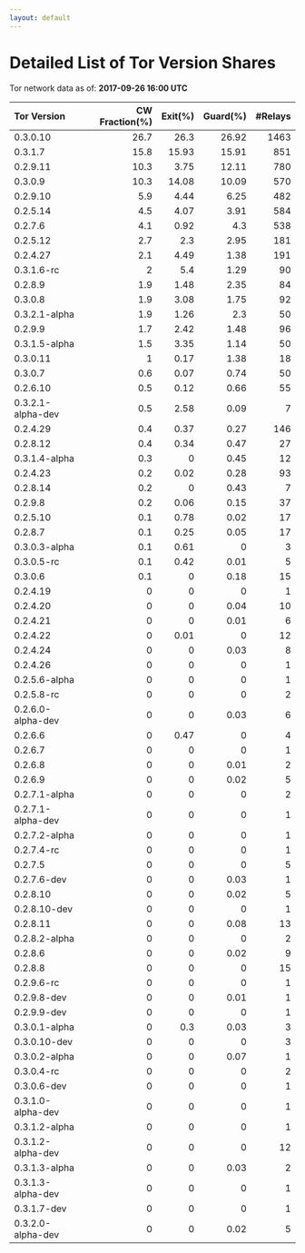 ```yaml
---
layout: default
---
```



# Detailed List of Tor Version Shares

Tor network data as of: **2017-09-26 16:00 UTC**

| Tor Version       |   CW Fraction(%) |   Exit(%) |   Guard(%) |   #Relays |
|:------------------|-----------------:|----------:|-----------:|----------:|
| 0.3.0.10          |             26.7 |     26.3  |      26.92 |      1463 |
| 0.3.1.7           |             15.8 |     15.93 |      15.91 |       851 |
| 0.2.9.11          |             10.3 |      3.75 |      12.11 |       780 |
| 0.3.0.9           |             10.3 |     14.08 |      10.09 |       570 |
| 0.2.9.10          |              5.9 |      4.44 |       6.25 |       482 |
| 0.2.5.14          |              4.5 |      4.07 |       3.91 |       584 |
| 0.2.7.6           |              4.1 |      0.92 |       4.3  |       538 |
| 0.2.5.12          |              2.7 |      2.3  |       2.95 |       181 |
| 0.2.4.27          |              2.1 |      4.49 |       1.38 |       191 |
| 0.3.1.6-rc        |              2   |      5.4  |       1.29 |        90 |
| 0.2.8.9           |              1.9 |      1.48 |       2.35 |        84 |
| 0.3.0.8           |              1.9 |      3.08 |       1.75 |        92 |
| 0.3.2.1-alpha     |              1.9 |      1.26 |       2.3  |        50 |
| 0.2.9.9           |              1.7 |      2.42 |       1.48 |        96 |
| 0.3.1.5-alpha     |              1.5 |      3.35 |       1.14 |        50 |
| 0.3.0.11          |              1   |      0.17 |       1.38 |        18 |
| 0.3.0.7           |              0.6 |      0.07 |       0.74 |        50 |
| 0.2.6.10          |              0.5 |      0.12 |       0.66 |        55 |
| 0.3.2.1-alpha-dev |              0.5 |      2.58 |       0.09 |         7 |
| 0.2.4.29          |              0.4 |      0.37 |       0.27 |       146 |
| 0.2.8.12          |              0.4 |      0.34 |       0.47 |        27 |
| 0.3.1.4-alpha     |              0.3 |      0    |       0.45 |        12 |
| 0.2.4.23          |              0.2 |      0.02 |       0.28 |        93 |
| 0.2.8.14          |              0.2 |      0    |       0.43 |         7 |
| 0.2.9.8           |              0.2 |      0.06 |       0.15 |        37 |
| 0.2.5.10          |              0.1 |      0.78 |       0.02 |        17 |
| 0.2.8.7           |              0.1 |      0.25 |       0.05 |        17 |
| 0.3.0.3-alpha     |              0.1 |      0.61 |       0    |         3 |
| 0.3.0.5-rc        |              0.1 |      0.42 |       0.01 |         5 |
| 0.3.0.6           |              0.1 |      0    |       0.18 |        15 |
| 0.2.4.19          |              0   |      0    |       0    |         1 |
| 0.2.4.20          |              0   |      0    |       0.04 |        10 |
| 0.2.4.21          |              0   |      0    |       0.01 |         6 |
| 0.2.4.22          |              0   |      0.01 |       0    |        12 |
| 0.2.4.24          |              0   |      0    |       0.03 |         8 |
| 0.2.4.26          |              0   |      0    |       0    |         1 |
| 0.2.5.6-alpha     |              0   |      0    |       0    |         1 |
| 0.2.5.8-rc        |              0   |      0    |       0    |         2 |
| 0.2.6.0-alpha-dev |              0   |      0    |       0.03 |         6 |
| 0.2.6.6           |              0   |      0.47 |       0    |         4 |
| 0.2.6.7           |              0   |      0    |       0    |         1 |
| 0.2.6.8           |              0   |      0    |       0.01 |         2 |
| 0.2.6.9           |              0   |      0    |       0.02 |         5 |
| 0.2.7.1-alpha     |              0   |      0    |       0    |         2 |
| 0.2.7.1-alpha-dev |              0   |      0    |       0    |         1 |
| 0.2.7.2-alpha     |              0   |      0    |       0    |         1 |
| 0.2.7.4-rc        |              0   |      0    |       0    |         1 |
| 0.2.7.5           |              0   |      0    |       0    |         5 |
| 0.2.7.6-dev       |              0   |      0    |       0.03 |         1 |
| 0.2.8.10          |              0   |      0    |       0.02 |         5 |
| 0.2.8.10-dev      |              0   |      0    |       0    |         1 |
| 0.2.8.11          |              0   |      0    |       0.08 |        13 |
| 0.2.8.2-alpha     |              0   |      0    |       0    |         2 |
| 0.2.8.6           |              0   |      0    |       0.02 |         9 |
| 0.2.8.8           |              0   |      0    |       0    |        15 |
| 0.2.9.6-rc        |              0   |      0    |       0    |         1 |
| 0.2.9.8-dev       |              0   |      0    |       0.01 |         1 |
| 0.2.9.9-dev       |              0   |      0    |       0    |         1 |
| 0.3.0.1-alpha     |              0   |      0.3  |       0.03 |         3 |
| 0.3.0.10-dev      |              0   |      0    |       0    |         3 |
| 0.3.0.2-alpha     |              0   |      0    |       0.07 |         1 |
| 0.3.0.4-rc        |              0   |      0    |       0    |         2 |
| 0.3.0.6-dev       |              0   |      0    |       0    |         1 |
| 0.3.1.0-alpha-dev |              0   |      0    |       0    |         1 |
| 0.3.1.2-alpha     |              0   |      0    |       0    |         1 |
| 0.3.1.2-alpha-dev |              0   |      0    |       0    |        12 |
| 0.3.1.3-alpha     |              0   |      0    |       0.03 |         2 |
| 0.3.1.3-alpha-dev |              0   |      0    |       0    |         1 |
| 0.3.1.7-dev       |              0   |      0    |       0    |         1 |
| 0.3.2.0-alpha-dev |              0   |      0    |       0.02 |         5 |